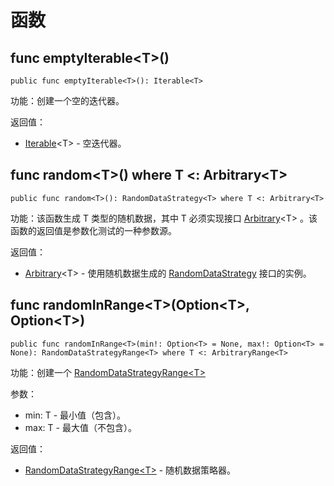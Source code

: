 # 函数

## func emptyIterable\<T>()

```cangjie
public func emptyIterable<T>(): Iterable<T>
```

功能：创建一个空的迭代器。

返回值：

- [Iterable](../../core/core_package_api/core_package_interfaces.md#interface-iterablee)\<T> - 空迭代器。

## func random\<T>() where T <: Arbitrary\<T>

```cangjie
public func random<T>(): RandomDataStrategy<T> where T <: Arbitrary<T>
```

功能：该函数生成 T 类型的随机数据，其中 T 必须实现接口 [Arbitrary](./unittest_prop_test_package_interfaces.md#interface-arbitrary)\<T> 。该函数的返回值是参数化测试的一种参数源。

返回值：

- [Arbitrary](./unittest_prop_test_package_interfaces.md#interface-arbitrary)\<T> - 使用随机数据生成的 [RandomDataStrategy](../../unittest/unittest_package_api/unittest_package_classes.md#class-randomdatastrategyt) 接口的实例。

## func randomInRange\<T>(Option\<T>, Option\<T>)

```cangjie
public func randomInRange<T>(min!: Option<T> = None, max!: Option<T> = None): RandomDataStrategyRange<T> where T <: ArbitraryRange<T>
```

功能：创建一个 [RandomDataStrategyRange\<T>](../unittest_prop_test_package_api/unittest_prop_test_package_classes.md#class-randomdatastrategyranget)

参数：

- min: T - 最小值（包含）。
- max: T - 最大值（不包含）。

返回值：

- [RandomDataStrategyRange\<T>](../unittest_prop_test_package_api/unittest_prop_test_package_classes.md#class-randomdatastrategyranget) - 随机数据策略器。
